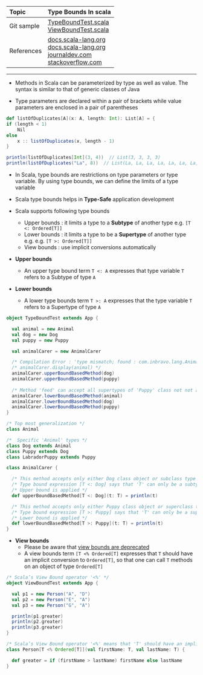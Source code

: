 | Topic | Type Bounds In scala |
| :--- | :--- |
| Git sample | [TypeBoundTest.scala](https://github.com/inbravo/scala-src/blob/master/src/main/scala/com/inbravo/lang/TypeBoundTest.scala) <br/> [ViewBoundTest.scala](https://github.com/inbravo/scala-src/blob/master/src/main/scala/com/inbravo/lang/ViewBoundTest.scala) |
| References | [docs.scala-lang.org](http://docs.scala-lang.org/tutorials/tour/upper-type-bounds.html) <br/> [docs.scala-lang.org](http://docs.scala-lang.org/tutorials/tour/lower-type-bounds.html) <br/> [journaldev.com](http://www.journaldev.com/9609/scala-typebounds-upper-lower-and-view-bounds) <br/> [stackoverflow.com](https://stackoverflow.com/questions/4465948/what-are-scala-context-and-view-bounds) |

---

*	Methods in Scala can be parameterized by type as well as value. The syntax is similar to that of generic classes of Java

*	Type parameters are declared within a pair of brackets while value parameters are enclosed in a pair of parentheses

```scala
def listOfDuplicates[A](x: A, length: Int): List[A] = {
if (length < 1)
    Nil
else
    x :: listOfDuplicates(x, length - 1)
}

println(listOfDuplicates[Int](3, 4))  // List(3, 3, 3, 3)
println(listOfDuplicates("La", 8))  // List(La, La, La, La, La, La, La, La)
```
    
*	In Scala, type bounds are restrictions on type parameters or type variable. By using type bounds, we can define the limits of a type variable

*	Scala type bounds helps in **Type-Safe** application development

*	Scala supports following type bounds
	*	Upper bounds :	it limits a type to a **Subtype** of another type e.g. `[T <: Ordered[T]]`
	*	Lower bounds : it limits a type to be a **Supertype** of another type e.g. e.g. `[T >: Ordered[T]]`
	*	View bounds	: use implicit conversions automatically
	
*	**Upper bounds** 
	*	 An upper type bound term `T <: A` expresses that type variable `T` refers to a Subtype of type `A` 

*	**Lower bounds** 	
	*	A lower type bounds term `T >: A` expresses that the type variable `T` refers to a Supertype of type `A`
	
```scala
object TypeBoundTest extends App {

  val animal = new Animal
  val dog = new Dog
  val puppy = new Puppy

  val animalCarer = new AnimalCarer

  /* Compilation Error : 'type mismatch; found : com.inbravo.lang.Animal required: T' */
  /* animalCarer.display(animal) */
  animalCarer.upperBoundBasedMethod(dog)
  animalCarer.upperBoundBasedMethod(puppy)
  
  /* Method 'feed' can accept all supertypes of 'Puppy' class not not any subtypes of 'Puppy' class */
  animalCarer.lowerBoundBasedMethod(animal)
  animalCarer.lowerBoundBasedMethod(dog)
  animalCarer.lowerBoundBasedMethod(puppy)
}

/* Top most generalization */
class Animal

/*  Specific 'Animal' types */
class Dog extends Animal
class Puppy extends Dog
class LabradorPuppy extends Puppy

class AnimalCarer {

  /* This method accepts only either Dog class object or subclass type (i.e. Puppy) of Dog Class */
  /* Type bound expression [T <: Dog] says that 'T' can only be a subtype of 'Dog' */
  /* Upper bound is applied */
  def upperBoundBasedMethod[T <: Dog](t: T) = println(t)

  /* This method accepts only either Puppy class object or superclass type (i.e. LabradorPuppy) of Puppy Class */
  /* Type bound expression [T >: Puppy] says that 'T' can only be a supertype of 'Puppy' */
  /* Lower bound is applied */
  def lowerBoundBasedMethod[T >: Puppy](t: T) = println(t)
}
```

*	**View bounds** 	
	*	Please be aware that [view bounds are deprecated](https://github.com/scala/scala/pull/2909)
	*	A view bounds term `[T <% Ordered[T]` expresses that `T` should have an implicit conversion to `Ordered[T]`, so that one can call `T` methods on an object of type `Ordered[T]` 

```scala
/* Scala’s View Bound operator '<%' */
object ViewBoundTest extends App {

  val p1 = new Person("A", "D")
  val p2 = new Person("E", "A")
  val p3 = new Person("G", "A")

  println(p1.greater)
  println(p2.greater)
  println(p3.greater)
}

/* Scala’s View Bound operator '<%' means that 'T' should have an implicit conversion to 'Ordered[T]' available */
class Person[T <% Ordered[T]](val firstName: T, val lastName: T) {

  def greater = if (firstName > lastName) firstName else lastName
}
```
